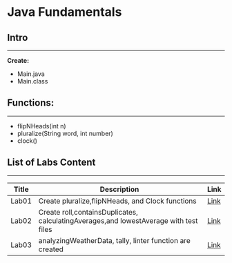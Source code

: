 # Java Fundamentals

## **Intro**

---
**Create:**

- Main.java
- Main.class

## **Functions:**

---
- flipNHeads(int n)
- pluralize(String word, int number)
- clock()

## **List of Labs Content**

---
| Title  | Description                                                                           | Link                                                                                     |
|--------|---------------------------------------------------------------------------------------|------------------------------------------------------------------------------------------|
| Lab01  | Create pluralize,flipNHeads, and Clock functions                                      | [Link](https://github.com/Rnad95/java-fundamentals/tree/basics/basics)                   |
| Lab02  | Create roll,containsDuplicates, calculatingAverages,and lowestAverage with test files | [Link](https://github.com/Rnad95/java-fundamentals/tree/basiclibrary/basiclibrary)       |
| Lab03  | analyzingWeatherData, tally, linter function are created                              | [Link](https://github.com/Rnad95/java-fundamentals/tree/fileIOAndHashset)                |